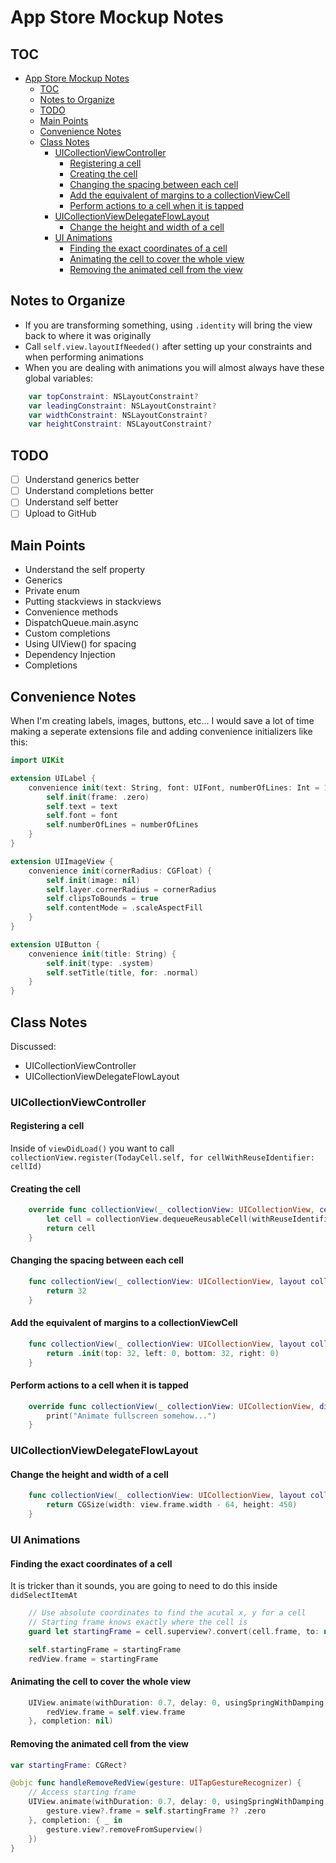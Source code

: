 # App Store Mockup Notes

## TOC

- [App Store Mockup Notes](#app-store-mockup-notes)
  - [TOC](#toc)
  - [Notes to Organize](#notes-to-organize)
  - [TODO](#todo)
  - [Main Points](#main-points)
  - [Convenience Notes](#convenience-notes)
  - [Class Notes](#class-notes)
    - [UICollectionViewController](#uicollectionviewcontroller)
      - [Registering a cell](#registering-a-cell)
      - [Creating the cell](#creating-the-cell)
      - [Changing the spacing between each cell](#changing-the-spacing-between-each-cell)
      - [Add the equivalent of margins to a collectionViewCell](#add-the-equivalent-of-margins-to-a-collectionviewcell)
      - [Perform actions to a cell when it is tapped](#perform-actions-to-a-cell-when-it-is-tapped)
    - [UICollectionViewDelegateFlowLayout](#uicollectionviewdelegateflowlayout)
      - [Change the height and width of a cell](#change-the-height-and-width-of-a-cell)
    - [UI Animations](#ui-animations)
      - [Finding the exact coordinates of a cell](#finding-the-exact-coordinates-of-a-cell)
      - [Animating the cell to cover the whole view](#animating-the-cell-to-cover-the-whole-view)
      - [Removing the animated cell from the view](#removing-the-animated-cell-from-the-view)

## Notes to Organize

- If you are transforming something, using `.identity` will bring the view back to where it was originally
- Call `self.view.layoutIfNeeded()` after setting up your constraints and when performing animations
- When you are dealing with animations you will almost always have these global variables:

```swift
    var topConstraint: NSLayoutConstraint?
    var leadingConstraint: NSLayoutConstraint?
    var widthConstraint: NSLayoutConstraint?
    var heightConstraint: NSLayoutConstraint?
```

## TODO

- [ ] Understand generics better
- [ ] Understand completions better
- [ ] Understand self better
- [ ] Upload to GitHub

## Main Points

- Understand the self property
- Generics
- Private enum
- Putting stackviews in stackviews
- Convenience methods
- DispatchQueue.main.async
- Custom completions
- Using UIView() for spacing
- Dependency Injection
- Completions

## Convenience Notes

When I'm creating labels, images, buttons, etc... I would save a lot of time making a seperate extensions file and adding convenience initializers like this:

```swift
import UIKit

extension UILabel {
    convenience init(text: String, font: UIFont, numberOfLines: Int = 1) {
        self.init(frame: .zero)
        self.text = text
        self.font = font
        self.numberOfLines = numberOfLines
    }
}

extension UIImageView {
    convenience init(cornerRadius: CGFloat) {
        self.init(image: nil)
        self.layer.cornerRadius = cornerRadius
        self.clipsToBounds = true
        self.contentMode = .scaleAspectFill
    }
}

extension UIButton {
    convenience init(title: String) {
        self.init(type: .system)
        self.setTitle(title, for: .normal)
    }
}
```

## Class Notes

Discussed:

- UICollectionViewController
- UICollectionViewDelegateFlowLayout

### UICollectionViewController

#### Registering a cell

Inside of `viewDidLoad()` you want to call `collectionView.register(TodayCell.self, for cellWithReuseIdentifier: cellId)`

#### Creating the cell

```swift
    override func collectionView(_ collectionView: UICollectionView, cellForItemAt indexPath: IndexPath) -> UICollectionViewCell {
        let cell = collectionView.dequeueReusableCell(withReuseIdentifier: cellId, for: indexPath) as! TodayCell
        return cell
    }
```

#### Changing the spacing between each cell

```swift
    func collectionView(_ collectionView: UICollectionView, layout collectionViewLayout: UICollectionViewLayout, minimumLineSpacingForSectionAt section: Int) -> CGFloat {
        return 32
    }
```

#### Add the equivalent of margins to a collectionViewCell

```swift
    func collectionView(_ collectionView: UICollectionView, layout collectionViewLayout: UICollectionViewLayout, insetForSectionAt section: Int) -> UIEdgeInsets {
        return .init(top: 32, left: 0, bottom: 32, right: 0)
    }
```

#### Perform actions to a cell when it is tapped

```swift
    override func collectionView(_ collectionView: UICollectionView, didSelectItemAt indexPath: IndexPath) {
        print("Animate fullscreen somehow...")
    }
```

### UICollectionViewDelegateFlowLayout

#### Change the height and width of a cell

```swift
    func collectionView(_ collectionView: UICollectionView, layout collectionViewLayout: UICollectionViewLayout, sizeForItemAt indexPath: IndexPath) -> CGSize {
        return CGSize(width: view.frame.width - 64, height: 450)
    }
```

### UI Animations

#### Finding the exact coordinates of a cell

It is tricker than it sounds, you are going to need to do this inside `didSelectItemAt`

```swift
    // Use absolute coordinates to find the acutal x, y for a cell
    // Starting frame knows exactly where the cell is
    guard let startingFrame = cell.superview?.convert(cell.frame, to: nil) else { return }

    self.startingFrame = startingFrame
    redView.frame = startingFrame
```

#### Animating the cell to cover the whole view

```swift
    UIView.animate(withDuration: 0.7, delay: 0, usingSpringWithDamping: 0.7, initialSpringVelocity: 0.7, options: .curveEaseOut, animations: {
        redView.frame = self.view.frame
    }, completion: nil)
```

#### Removing the animated cell from the view

```swift
var startingFrame: CGRect?

@objc func handleRemoveRedView(gesture: UITapGestureRecognizer) {
    // Access starting frame
    UIView.animate(withDuration: 0.7, delay: 0, usingSpringWithDamping: 0.7, initialSpringVelocity: 0.7, options: .curveEaseOut, animations: {
        gesture.view?.frame = self.startingFrame ?? .zero
    }, completion: { _ in
        gesture.view?.removeFromSuperview()
    })
}
```
